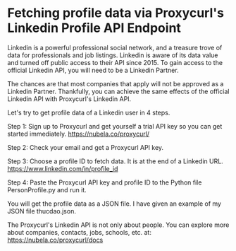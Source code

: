# Fetching profile data via Proxycurl's Linkedin Profile API Endpoint

Linkedin is a powerful professional social network, and a treasure trove of data for professionals and job listings. 
Linkedin is aware of its data value and turned off public access to their API since 2015. 
To gain access to the official Linkedin API, you will need to be a Linkedin Partner.

The chances are that most companies that apply will not be approved as a Linkedin Partner. 
Thankfully, you can achieve the same effects of the official Linkedin API with Proxycurl's Linkedin API.

Let's try to get profile data of a Linkedin user in 4 steps.

Step 1: Sign up to Proxycurl and get yourself a trial API key so you can get started immediately.
https://nubela.co/proxycurl/

Step 2: Check your email and get a Proxycurl API key.

Step 3: Choose a profile ID to fetch data. It is at the end of a Linkedin URL.
https://www.linkedin.com/in/profile_id

Step 4: Paste the Proxycurl API key and profile ID to the Python file PersonProfile.py and run it.

You will get the profile data as a JSON file. I have given an example of my JSON file thucdao.json.

The Proxycurl's Linkedin API is not only about people. You can explore more about companies, contacts, jobs, schools, etc. at:
https://nubela.co/proxycurl/docs

